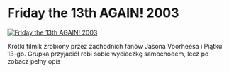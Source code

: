 Friday the 13th AGAIN! 2003 
=============
[![Friday the 13th AGAIN! 2003 ](http://vidos.pl/images/player.gif)](http://vidos.pl/friday-the-13th-again-2003)

 Krótki filmik zrobiony przez zachodnich fanów Jasona Voorheesa i Piątku 13-go. Grupka przyjaciół robi sobie wycieczkę samochodem, lecz po zobacz pełny opis
